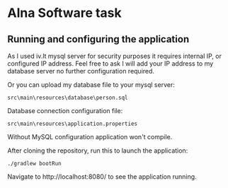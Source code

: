 # Alna Software task



## Running and configuring the application
As I used iv.lt mysql server for security purposes it requires internal IP, or configured IP address.
Feel free to ask I will add your IP address to my database server no further configuration required.

Or you can upload my database file to your mysql server: 
```
src\main\resources\database\person.sql
```
Database connection configuration file: 
```
src\main\resources\application.properties
```
Without MySQL configuration application won't compile.


After cloning the repository, run this to launch the application:
```
./gradlew bootRun
```
Navigate to http://localhost:8080/ to see the application running.
